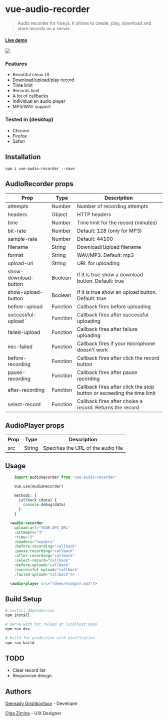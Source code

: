 # vue-audio-recorder

> Audio recorder for Vue.js. It allows to create, play, download and store records on a server.

#### [Live demo](https://jsfiddle.net/musoftware/rb1anxyj/)

![](https://raw.githubusercontent.com/musoftware/vue-audio-recorder/master/screenshot.png)

### Features

- Beautiful clean UI
- Download/upload/play record
- Time limit
- Records limit
- A lot of callbacks
- Individual an audio player
- MP3/WAV support

### Tested in (desktop)

- Chrome
- Firefox
- Safari

## Installation

```
npm i vue-audio-recorder --save
```

## AudioRecorder props

| Prop                  | Type     | Description                                                              |
| --------------------- | -------- | ------------------------------------------------------------------------ |
| attempts              | Number   | Number of recording attempts                                             |
| headers               | Object   | HTTP headers                                                             |
| time                  | Number   | Time limit for the record (minutes)                                      |
| bit-rate              | Number   | Default: 128 (only for MP3)                                              |
| sample-rate           | Number   | Default: 44100                                                           |
| filename              | String   | Download/Upload filename                                                 |
| format                | String   | WAV/MP3. Default: mp3                                                    |
| upload-url            | String   | URL for uploading                                                        |
| show-download-button  | Boolean  | If it is true show a download button. Default: true                      |
| show-upload-button    | Boolean  | If it is true show an upload button. Default: true                       |
| before-upload         | Function | Callback fires before uploading                                          |
| successful-upload     | Function | Callback fires after successful uploading                                |
| failed-upload         | Function | Callback fires after failure uploading                                   |
| mic-failed            | Function | Callback fires if your microphone doesn't work                           |
| before-recording      | Function | Callback fires after click the record button                             |
| pause-recording       | Function | Callback fires after pause recording                                     |
| after-recording       | Function | Callback fires after click the stop button or exceeding the time limit   |
| select-record         | Function | Callback fires after choise a record. Returns the record                 |

## AudioPlayer props
| Prop                  | Type     | Description                                                     |
| --------------------- | -------- | --------------------------------------------------------------- |
| src                   | String   | Specifies the URL of the audio file                             |

## Usage

```js
    import AudioRecorder from 'vue-audio-recorder'

    Vue.use(AudioRecorder)
```

```js
    methods: {
      callback (data) {
        console.debug(data)
      }
    }
```

```html
  <audio-recorder
    upload-url="YOUR_API_URL"
    :attempts="3"
    :time="2"
    :headers="headers"
    :before-recording="callback"
    :pause-recording="callback"
    :after-recording="callback"
    :select-record="callback"
    :before-upload="callback"
    :successful-upload="callback"
    :failed-upload="callback"/>
```

```html
  <audio-player src="/demo/example.mp3"/>
```

## Build Setup

``` bash
# install dependencies
npm install

# serve with hot reload at localhost:8080
npm run dev

# build for production with minification
npm run build
```

## TODO

- Clear record list
- Responsive design

## Authors

[Gennady Grishkovtsov](https://www.linkedin.com/in/grishkovtsov/) - Developer

[Olga Zimina](https://www.behance.net/zimin4ik) - UIX Designer

